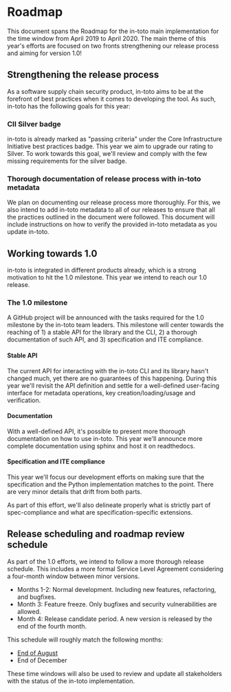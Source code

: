 Roadmap
=======

This document spans the Roadmap for the in-toto main implementation for the
time window from April 2019 to April 2020. The main theme of this year's
efforts are focused on two fronts strengthening our release process and aiming
for version 1.0!

## Strengthening the release process

As a software supply chain security product, in-toto aims to be at the
forefront of best practices when it comes to developing the tool. As such,
in-toto has the following goals for this year:

### CII Silver badge

in-toto is already marked as "passing criteria" under the Core Infrastructure
Initiative best practices badge. This year we aim to upgrade our rating to
Silver. To work towards this goal, we'll review and comply with the few
missing requirements for the silver badge.

### Thorough documentation of release process with in-toto metadata

We plan on documenting our release process more thoroughly. For this, we also
intend to add in-toto metadata to all of our releases to ensure that all the
practices outlined in the document were followed. This document will include
instructions on how to verify the provided in-toto metadata as you update
in-toto.

## Working towards 1.0

in-toto is integrated in different products already, which is a strong
motivation to hit the 1.0 milestone. This year we intend to reach our 1.0
release.

### The 1.0 milestone

A GitHub project will be announced with the tasks required for the 1.0
milestone by the in-toto team leaders. This milestone will center towards the
reaching of 1) a stable API for the library and the CLI, 2) a thorough
documentation of such API, and 3) specification and ITE compliance.

#### Stable API

The current API for interacting with the in-toto CLI and its library hasn't
changed much, yet there are no guarantees of this happening. During this year
we'll revisit the API definition and settle for a well-defined user-facing
interface for metadata operations, key creation/loading/usage and verification.


#### Documentation

With a well-defined API, it's possible to present more thorough documentation
on how to use in-toto. This year we'll announce more complete documentation
using sphinx and host it on readthedocs.

#### Specification and ITE compliance

This year we'll focus our development efforts on making sure that the
specification and the Python implementation matches to the point. There are
very minor details that drift from both parts.

As part of this effort, we'll also delineate properly what is strictly part of
spec-compliance and what are specification-specific extensions.

## Release scheduling and roadmap review schedule

As part of the 1.0 efforts, we intend to follow a more thorough release
schedule. This includes a more formal Service Level Agreement considering a
four-month window between minor versions.

- Months 1-2: Normal development. Including new features, refactoring, and bugfixes.
- Month 3: Feature freeze. Only bugfixes and security vulnerabilities are allowed.
- Month 4: Release candidate period. A new version is released by the end of
  the fourth month.

This schedule will roughly match the following months:

- [End of August](roadmap-reviews/2020/review_1_august_19.md)
- End of December

These time windows will also be used to review and update all stakeholders with
the status of the in-toto implementation.
